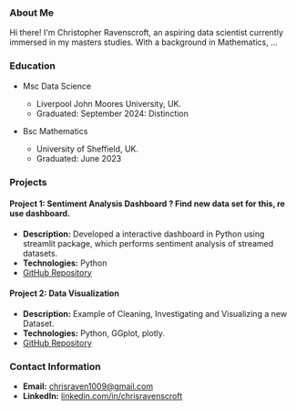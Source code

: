 

### About Me
Hi there! I'm Christopher Ravenscroft, an aspiring data scientist currently immersed in my masters studies. With a background in Mathematics,  ...

### Education

- Msc Data Science
  - Liverpool John Moores University, UK. 
  - Graduated: September 2024: Distinction

- Bsc Mathematics
  - University of Sheffield, UK. 
  - Graduated: June 2023



### Projects

#### Project 1: Sentiment Analysis Dashboard ? Find new data set for this, re use dashboard. 
- **Description:** Developed a interactive dashboard in Python using streamlit package, which performs sentiment analysis of streamed datasets. 
- **Technologies:** Python
- [GitHub Repository](link)

#### Project 2: Data Visualization 
- **Description:** Example of Cleaning, Investigating and Visualizing a new Dataset. 
- **Technologies:** Python, GGplot, plotly. 
- [GitHub Repository](link)


### Contact Information
- **Email:** chrisraven1009@gmail.com
- **LinkedIn:** [linkedin.com/in/chrisravenscroft](linkedin.com/in/chrisravenscroft)


<!---
ChrisRavo/ChrisRavo is a ✨ special ✨ repository because its `README.md` (this file) appears on your GitHub profile.
You can click the Preview link to take a look at your changes.
--->
